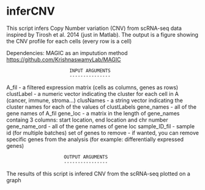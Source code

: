 # inferCNV

This script infers Copy Number variation (CNV) from scRNA-seq data inspired by Tirosh et al. 2014 (just in Matlab). 
The output is a figure showing the CNV profile for each cells (every row is a cell) 
 
Dependencies: MAGIC as an imputution method https://github.com/KrishnaswamyLab/MAGIC

                           INPUT ARGUMENTS
                           ---------------
   A_fil - a filtered expression matrix (cells as columns, genes as rows)
   clustLabel - a numeric vector indicating the cluster for each cell in A
   (cancer, immune, stroma...)
   clusNames - a string vector indicating the cluster names for each of the
   values of clustLabels
   gene_names - all of the gene names of A_fil
   gene_loc - a matrix in the length of gene_names containg 3 columns:
   start location, end location and chr number
   gene_name_ord - all of the gene names of gene loc
   sample_ID_fil - sample id (for multiple batches)
   set of genes to remove - if wanted, you can remove specific genes from
   the analysis (for example: differentially expressed genes)

                         OUTPUT ARGUMENTS
                         ----------------
   The results of this script is infered CNV from the scRNA-seq plotted 
   on a graph


